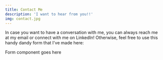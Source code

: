```yaml
---
title: Contact Me
description: 'I want to hear from you!!'
img: contact.jpg
---
```


In case you want to have a conversation with me, you can always reach me at my email or connect with me on LinkedIn! Otherwise, feel free to use this handy dandy form that I've made here:

Form component goes here